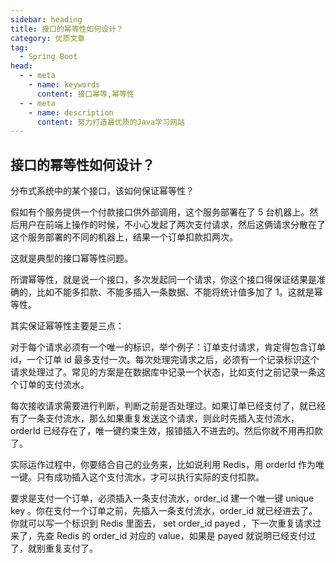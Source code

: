 ```yaml
---
sidebar: heading
title: 接口的幂等性如何设计？
category: 优质文章
tag:
  - Spring Boot
head:
  - - meta
    - name: keywords
      content: 接口幂等,幂等性
  - - meta
    - name: description
      content: 努力打造最优质的Java学习网站
---
```

## 接口的幂等性如何设计？

分布式系统中的某个接口，该如何保证幂等性？

假如有个服务提供一个付款接口供外部调用，这个服务部署在了 5 台机器上。然后用户在前端上操作的时候，不小心发起了两次支付请求，然后这俩请求分散在了这个服务部署的不同的机器上，结果一个订单扣款扣两次。

这就是典型的接口幂等性问题。

所谓幂等性，就是说一个接口，多次发起同一个请求，你这个接口得保证结果是准确的，比如不能多扣款、不能多插入一条数据、不能将统计值多加了 1。这就是幂等性。

其实保证幂等性主要是三点：

对于每个请求必须有一个唯一的标识，举个例子：订单支付请求，肯定得包含订单 id，一个订单 id 最多支付一次。每次处理完请求之后，必须有一个记录标识这个请求处理过了。常见的方案是在数据库中记录一个状态，比如支付之前记录一条这个订单的支付流水。

每次接收请求需要进行判断，判断之前是否处理过。如果订单已经支付了，就已经有了一条支付流水，那么如果重复发送这个请求，则此时先插入支付流水，orderId 已经存在了，唯一键约束生效，报错插入不进去的。然后你就不用再扣款了。

实际运作过程中，你要结合自己的业务来，比如说利用 Redis，用 orderId 作为唯一键。只有成功插入这个支付流水，才可以执行实际的支付扣款。

要求是支付一个订单，必须插入一条支付流水，order_id 建一个唯一键 unique key 。你在支付一个订单之前，先插入一条支付流水，order_id 就已经进去了。你就可以写一个标识到 Redis 里面去， set order_id payed ，下一次重复请求过来了，先查 Redis 的 order_id 对应的 value，如果是 payed 就说明已经支付过了，就别重复支付了。
